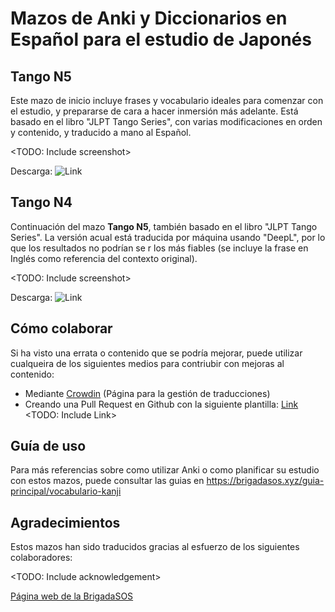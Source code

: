 # Mazos de Anki y Diccionarios en Español para el estudio de Japonés

## Tango N5

Este mazo de inicio incluye frases y vocabulario ideales para comenzar con el estudio, y prepararse de cara a hacer inmersión más adelante. Está basado en el libro "JLPT Tango Series", con varias modificaciones en orden y contenido, y traducido a mano al Español.

<TODO: Include screenshot>

Descarga: ![Link](https://github.com/BrigadaSOS/decks-dictionaries/releases/latest/download/BrigadaSOS.Tango.N5.apkg)

## Tango N4

Continuación del mazo **Tango N5**, también basado en el libro "JLPT Tango Series". La versión acual está traducida por máquina usando "DeepL", por lo que los resultados no podrían se r los más fiables (se incluye la frase en Inglés como referencia del contexto original).

<TODO: Include screenshot>

Descarga: ![Link](https://github.com/BrigadaSOS/decks-dictionaries/releases/latest/download/BrigadaSOS.Tango.N4.apkg)

## Cómo colaborar

Si ha visto una errata o contenido que se podría mejorar, puede utilizar cualqueira de los siguientes medios para contriubir con mejoras al contenido:
* Mediante [Crowdin](https://crowdin.com/project/brigadasos/es-ES) (Página para la gestión de traducciones)
* Creando una Pull Request en Github con la siguiente plantilla: [Link]() <TODO: Include Link>

## Guía de uso

Para más referencias sobre como utilizar Anki o como planificar su estudio con estos mazos, puede consultar las guias en https://brigadasos.xyz/guia-principal/vocabulario-kanji

## Agradecimientos

Estos mazos han sido traducidos gracias al esfuerzo de los siguientes colaboradores:

<TODO: Include acknowledgement>

[Página web de la BrigadaSOS](brigadasos.xyz)
